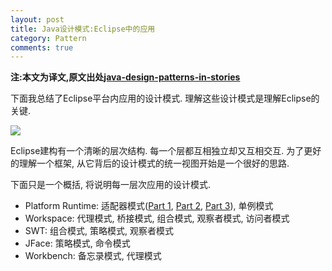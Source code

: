 ```yaml
---
layout: post
title: Java设计模式:Eclipse中的应用
category: Pattern
comments: true
---
```


**注:本文为译文,原文出处[java-design-patterns-in-stories](http://www.programcreek.com/java-design-patterns-in-stories/)**


下面我总结了Eclipse平台内应用的设计模式. 理解这些设计模式是理解Eclipse的关键.

<img src="http://www.programcreek.com/wp-content/uploads/2011/09/programcreek-eclilpse-platform-300x181.png" />

Eclipse建构有一个清晰的层次结构. 每一个层都互相独立却又互相交互. 为了更好的理解一个框架, 从它背后的设计模式的统一视图开始是一个很好的思路.<br/>

下面只是一个概括, 将说明每一层次应用的设计模式.

- Platform Runtime: 适配器模式([Part 1](http://www.programcreek.com/2012/01/decipher-eclipse-architecture-iadaptable-part-1-brief-introduction/), [Part 2](http://www.programcreek.com/2011/09/adapters-in-eclipse/), [Part 3](http://www.programcreek.com/2011/09/eclipse-iadaptable-example-show-properties-for-items-from-a-sample-view/)), 单例模式
- Workspace: 代理模式, 桥接模式, 组合模式, 观察者模式, 访问者模式
- SWT: 组合模式, 策略模式, 观察者模式
- JFace: 策略模式, 命令模式
- Workbench: 备忘录模式, 代理模式